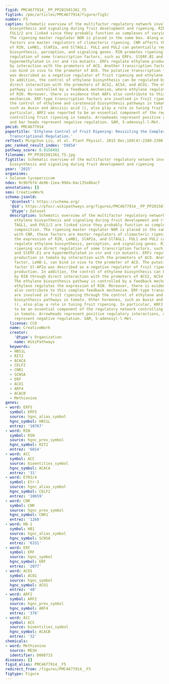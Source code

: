 ```yaml
---
figid: PMC4677914__PP_PP201501361_f5
figlink: /pmc/articles/PMC4677914/figure/fig5/
number: F5
caption: Schematic overview of the multifactor regulatory network involved in ethylene
  biosynthesis and signaling during fruit development and ripening. RIN, TAGL1, and
  FUL1/2 are linked since they probably function as complexes of varying composition.
  The ripening master regulator NOR is placed in the same box. Along with CNR, these
  factors are master regulators of climacteric ripening. CNR affects the expression
  of RIN, LeHB1, SlAP2a, and SlTAGL1. FUL1 and FUL2 can potentially regulate ethylene
  biosynthesis, perception, and signaling genes. RIN promotes ripening via direct
  regulation of some transcription factors, such as ERFs. SlERF.B1 and SlERF.E1 are
  hypermethylated in cnr and rin mutants. ERFs regulate ethylene production in tomato
  by interaction with the promoters of ACO. Another transcription factor, LeHB-1,
  can bind in vivo to the promoter of ACO. The putative transcription factor Sl-AP2a
  was described as a negative regulator of fruit ripening and ethylene production.
  In addition, the control of ethylene biosynthesis can be regulated by RIN through
  direct interaction with the promoters of ACS2, ACS4, and ACO1. The ethylene biosynthesis
  pathway is controlled by a feedback mechanism, where ethylene regulates the expression
  of RIN. Moreover, there is evidence that ARFs also contribute to this complex feedback
  mechanism. ERF-type transcription factors are involved in fruit ripening through
  the control of ethylene and carotenoid biosynthesis pathways in tomato. Other hormones,
  such as Auxin and abscisic acid (), also play a role in tuning fruit ripening. In
  particular, ARF2 was reported to be an essential component of the regulatory network
  controlling fruit ripening in tomato. Arrowheads represent positive regulatory interactions,
  and bar heads represent negative regulation. SAM, S-adenosyl-l-Met.
pmcid: PMC4677914
papertitle: 'Ethylene Control of Fruit Ripening: Revisiting the Complex Network of
  Transcriptional Regulation.'
reftext: Mingchun Liu, et al. Plant Physiol. 2015 Dec;169(4):2380-2390.
pmc_ranked_result_index: '59854'
pathway_score: 0.9158492
filename: PP_PP201501361_f5.jpg
figtitle: Schematic overview of the multifactor regulatory network involved in ethylene
  biosynthesis and signaling during fruit development and ripening
year: '2015'
organisms:
- Solanum lycopersicum
ndex: 0c9bf6f4-de96-11ea-99da-0ac135e8bacf
annotations: []
seo: CreativeWork
schema-jsonld:
  '@context': https://schema.org/
  '@id': https://pfocr.wikipathways.org/figures/PMC4677914__PP_PP201501361_f5.html
  '@type': Dataset
  description: Schematic overview of the multifactor regulatory network involved in
    ethylene biosynthesis and signaling during fruit development and ripening. RIN,
    TAGL1, and FUL1/2 are linked since they probably function as complexes of varying
    composition. The ripening master regulator NOR is placed in the same box. Along
    with CNR, these factors are master regulators of climacteric ripening. CNR affects
    the expression of RIN, LeHB1, SlAP2a, and SlTAGL1. FUL1 and FUL2 can potentially
    regulate ethylene biosynthesis, perception, and signaling genes. RIN promotes
    ripening via direct regulation of some transcription factors, such as ERFs. SlERF.B1
    and SlERF.E1 are hypermethylated in cnr and rin mutants. ERFs regulate ethylene
    production in tomato by interaction with the promoters of ACO. Another transcription
    factor, LeHB-1, can bind in vivo to the promoter of ACO. The putative transcription
    factor Sl-AP2a was described as a negative regulator of fruit ripening and ethylene
    production. In addition, the control of ethylene biosynthesis can be regulated
    by RIN through direct interaction with the promoters of ACS2, ACS4, and ACO1.
    The ethylene biosynthesis pathway is controlled by a feedback mechanism, where
    ethylene regulates the expression of RIN. Moreover, there is evidence that ARFs
    also contribute to this complex feedback mechanism. ERF-type transcription factors
    are involved in fruit ripening through the control of ethylene and carotenoid
    biosynthesis pathways in tomato. Other hormones, such as Auxin and abscisic acid
    (), also play a role in tuning fruit ripening. In particular, ARF2 was reported
    to be an essential component of the regulatory network controlling fruit ripening
    in tomato. Arrowheads represent positive regulatory interactions, and bar heads
    represent negative regulation. SAM, S-adenosyl-l-Met.
  license: CC0
  name: CreativeWork
  creator:
    '@type': Organization
    name: WikiPathways
  keywords:
  - HBS1L
  - RIT2
  - ACACA
  - CELF2
  - CNR1
  - SCN5A
  - ERF
  - ACO1
  - ARF4
  - ACACB
  - Methionine
genes:
- word: ERFS
  symbol: ERFS
  source: hgnc_alias_symbol
  hgnc_symbol: HBS1L
  entrez: '10767'
- word: RIN
  symbol: RIN
  source: hgnc_prev_symbol
  hgnc_symbol: RIT2
  entrez: '6014'
- word: ACC
  symbol: ACC
  source: bioentities_symbol
  hgnc_symbol: ACACA
  entrez: '31'
- word: ETR3/4
  symbol: Etr-3
  source: hgnc_alias_symbol
  hgnc_symbol: CELF2
  entrez: '10659'
- word: CNR
  symbol: CNR
  source: hgnc_prev_symbol
  hgnc_symbol: CNR1
  entrez: '1268'
- word: HB-1
  symbol: HB1
  source: hgnc_alias_symbol
  hgnc_symbol: SCN5A
  entrez: '6331'
- word: ERF
  symbol: ERF
  source: hgnc_symbol
  hgnc_symbol: ERF
  entrez: '2077'
- word: ACO1
  symbol: ACO1
  source: hgnc_symbol
  hgnc_symbol: ACO1
  entrez: '48'
- word: ARF2
  symbol: ARF2
  source: hgnc_prev_symbol
  hgnc_symbol: ARF4
  entrez: '378'
- word: ACC
  symbol: ACC
  source: bioentities_symbol
  hgnc_symbol: ACACB
  entrez: '32'
chemicals:
- word: Methionine
  source: MESH
  identifier: D008715
diseases: []
figid_alias: PMC4677914__F5
redirect_from: /figures/PMC4677914__F5
figtype: Figure
---
```

